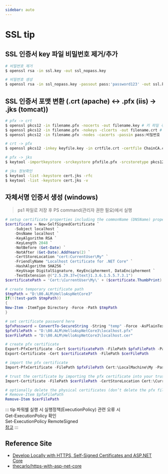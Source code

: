```yaml
---
sidebar: auto
---
```


# SSL tip

## SSL 인증서 key 파일 비밀번호 제거/추가

```bash
# 비밀번호 제거
$ openssl rsa -in ssl.key -out ssl_nopass.key

# 비밀번호 생성
$ openssl rsa -in ssl_nopass.key -passout pass:'password123' -out ssl.key -des3
```

## SSL 인증서 포맷 변환 (.crt (apache) <-> .pfx (iis) -> .jks (tomcat))

```bash
# pfx -> crt
$ openssl pkcs12 -in filename.pfx -nocerts -out filename.key # 키 파일 추출
$ openssl pkcs12 -in filename.pfx -nokeys -clcerts -out filename.crt # 인증서 파일 추출
$ openssl pkcs12 -in filename.pfx -nodes -cacerts -passin pass:비밀번호 -out chain.crt # 체인인증서 추출

# crt -> pfx
$ openssl pkcs12 -inkey keyfile.key -in crtfile.crt -certfile ChainCA.crt -export -out pfxfile.pfx -name "domainname"

# pfx -> jks
$ keytool -importkeystore -srckeystore pfxfile.pfx -srcstoretype pkcs12 -destkeystore keystore.jks -deststoretype jks -alias "keystorename"

# jks 정보확인
$ keytool -list -keystore cert.jks -rfc
$ keytool -list -keystore cert.jks -v
```

## 자체서명 인증서 생성 (windows)

> ps1 파일로 저장 후 PS command(관리자 권한 필요)에서 실행
```ps1
# setup certificate properties including the commonName (DNSName) property for Chrome 58+
$certificate = New-SelfSignedCertificate `
    -Subject localhost `
    -DnsName localhost `
    -KeyAlgorithm RSA `
    -KeyLength 2048 `
    -NotBefore (Get-Date) `
    -NotAfter (Get-Date).AddYears(2) `
    -CertStoreLocation "cert:CurrentUser\My" `
    -FriendlyName "Localhost Certificate for .NET Core" `
    -HashAlgorithm SHA256 `
    -KeyUsage DigitalSignature, KeyEncipherment, DataEncipherment `
    -TextExtension @("2.5.29.37={text}1.3.6.1.5.5.7.3.1")
$certificatePath = 'Cert:\CurrentUser\My\' + ($certificate.ThumbPrint)

# create temporary certificate path
$tmpPath = "D:\00.ALM\HelloAspNetCore3"
If(!(test-path $tmpPath))
{
New-Item -ItemType Directory -Force -Path $tmpPath
}

# set certificate password here
$pfxPassword = ConvertTo-SecureString -String "temp" -Force -AsPlainText
$pfxFilePath = "D:\00.ALM\HelloAspNetCore3\localhost.pfx"
$cerFilePath = "D:\00.ALM\HelloAspNetCore3\localhost.cer"

# create pfx certificate
Export-PfxCertificate -Cert $certificatePath -FilePath $pfxFilePath -Password $pfxPassword
Export-Certificate -Cert $certificatePath -FilePath $cerFilePath

# import the pfx certificate
Import-PfxCertificate -FilePath $pfxFilePath Cert:\LocalMachine\My -Password $pfxPassword -Exportable

# trust the certificate by importing the pfx certificate into your trusted root
Import-Certificate -FilePath $cerFilePath -CertStoreLocation Cert:\CurrentUser\Root

# optionally delete the physical certificates (don’t delete the pfx file as you need to copy this to your app directory)
# Remove-Item $pfxFilePath
Remove-Item $cerFilePath
```

::: tip
파워쉘 실행 시 실행정책(ExecutionPolicy) 관련 오류 시  
Get-ExecutionPolicy 확인  
Set-ExecutionPolicy RemoteSigned  
[참고](https://m.blog.naver.com/vanstraat/221732533202)
:::

## Reference Site

- [Develop Locally with HTTPS, Self-Signed Certificates and ASP.NET Core](https://www.humankode.com/asp-net-core/develop-locally-with-https-self-signed-certificates-and-asp-net-core)
- [thecarlo/https-with-asp-net-core](https://github.com/thecarlo/https-with-asp-net-core)
